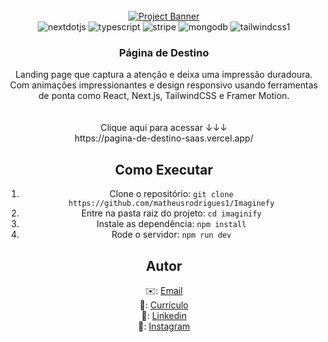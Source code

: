 <div align="center">
  <br />
    <a href="https://youtu.be/Ahwoks_dawU?feature=shared" target="_blank">
      <img src="https://github.com/sujatagunale/EasyRead/assets/151519281/daf9e91b-6342-4e9a-9361-8dc2bd01ce64" alt="Project Banner">
    </a>
  <br />

  <div>
    <img src="https://img.shields.io/badge/-Next_JS-black?style=for-the-badge&logoColor=white&logo=nextdotjs&color=000000" alt="nextdotjs" />
    <img src="https://img.shields.io/badge/-TypeScript-black?style=for-the-badge&logoColor=white&logo=typescript&color=3178C6" alt="typescript" />
    <img src="https://img.shields.io/badge/-Stripe-black?style=for-the-badge&logoColor=white&logo=stripe&color=008CDD" alt="stripe" />
    <img src="https://img.shields.io/badge/-MongoDB-black?style=for-the-badge&logoColor=white&logo=mongodb&color=47A248" alt="mongodb" />
    <img src="https://img.shields.io/badge/-Tailwind_CSS-black?style=for-the-badge&logoColor=white&logo=tailwindcss&color=06B6D4" alt="tailwindcss1" />
  </div>

  <h3 align="center">Página de Destino</h3>

  <div align="center">
    Landing page que captura a atenção e deixa uma impressão duradoura. Com animações impressionantes e design responsivo usando ferramentas de ponta como React, Next.js, TailwindCSS e Framer Motion.
  </div>

</br>
</br>
Clique aqui para acessar  ↓↓↓</br>
https://pagina-de-destino-saas.vercel.app/

  ## Como Executar

  1. Clone o repositório: `git clone https://github.com/matheusrodrigues1/Imaginefy`
  2. Entre na pasta raiz do projeto: `cd imaginify`
  3. Instale as dependência: `npm install`
  4. Rode o servidor: `npm run dev`

  ## Autor

  ✉️: [Email](carlostech873@gmail.com)</br>
  📄: [Currículo](https://drive.google.com/file/d/1Jfn9RAqFR3YaQbL8j_lJA0z8HHlLI3Xq/view?pli=1)</br>
  💼: [Linkedin](https://www.linkedin.com/in/matheus-rodrigues-1a1899231/)</br>
  📸: [Instagram](https://www.instagram.com/math.eusrrodrigues/)

</div>

